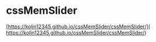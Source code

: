 # cssMemSlider
[https://koljn12345.github.io/cssMemSlider/cssMemSlider/]( https://koljn12345.github.io/cssMemSlider/cssMemSlider/)
